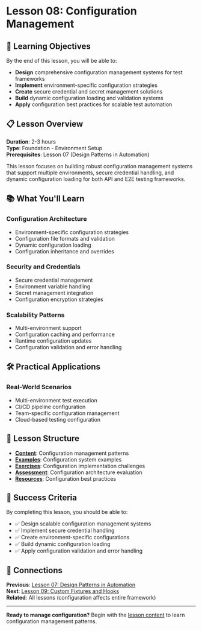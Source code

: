 # Lesson 08: Configuration Management

## 🎯 Learning Objectives

By the end of this lesson, you will be able to:
- **Design** comprehensive configuration management systems for test frameworks
- **Implement** environment-specific configuration strategies
- **Create** secure credential and secret management solutions
- **Build** dynamic configuration loading and validation systems
- **Apply** configuration best practices for scalable test automation

## 📋 Lesson Overview

**Duration**: 2-3 hours  
**Type**: Foundation - Environment Setup  
**Prerequisites**: Lesson 07 (Design Patterns in Automation)

This lesson focuses on building robust configuration management systems that support multiple environments, secure credential handling, and dynamic configuration loading for both API and E2E testing frameworks.

## 📚 What You'll Learn

### **Configuration Architecture**
- Environment-specific configuration strategies
- Configuration file formats and validation
- Dynamic configuration loading
- Configuration inheritance and overrides

### **Security and Credentials**
- Secure credential management
- Environment variable handling
- Secret management integration
- Configuration encryption strategies

### **Scalability Patterns**
- Multi-environment support
- Configuration caching and performance
- Runtime configuration updates
- Configuration validation and error handling

## 🛠️ Practical Applications

### **Real-World Scenarios**
- Multi-environment test execution
- CI/CD pipeline configuration
- Team-specific configuration management
- Cloud-based testing configuration

## 📁 Lesson Structure

- **[Content](content.md)**: Configuration management patterns
- **[Examples](examples/)**: Configuration system examples
- **[Exercises](exercises/)**: Configuration implementation challenges
- **[Assessment](assessment.md)**: Configuration architecture evaluation
- **[Resources](resources.md)**: Configuration best practices

## 🎯 Success Criteria

By completing this lesson, you should be able to:
- ✅ Design scalable configuration management systems
- ✅ Implement secure credential handling
- ✅ Create environment-specific configurations
- ✅ Build dynamic configuration loading
- ✅ Apply configuration validation and error handling

## 🔗 Connections

**Previous**: [Lesson 07: Design Patterns in Automation](../lesson-07-design-patterns-in-automation/)  
**Next**: [Lesson 09: Custom Fixtures and Hooks](../lesson-09-custom-fixtures-and-hooks/)  
**Related**: All lessons (configuration affects entire framework)

---

**Ready to manage configuration?** Begin with the [lesson content](content.md) to learn configuration management patterns.